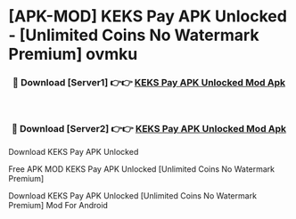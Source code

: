 # [APK-MOD] KEKS Pay APK Unlocked - [Unlimited Coins No Watermark Premium] ovmku



<div align="center">
<h3>🔴 Download [Server1] 👉👉 <a href="https://momento.my/?title=KEKS_Pay_APK_Unlocked">KEKS Pay APK Unlocked Mod Apk</a></h3><br>

<h3>🔴 Download [Server2] 👉👉 <a href="https://momento.my/?title=KEKS_Pay_APK_Unlocked">KEKS Pay APK Unlocked Mod Apk</a></h3>
</div>



Download KEKS Pay APK Unlocked 

Free APK MOD KEKS Pay APK Unlocked [Unlimited Coins No Watermark Premium]

Download KEKS Pay APK Unlocked [Unlimited Coins No Watermark Premium] Mod For Android
